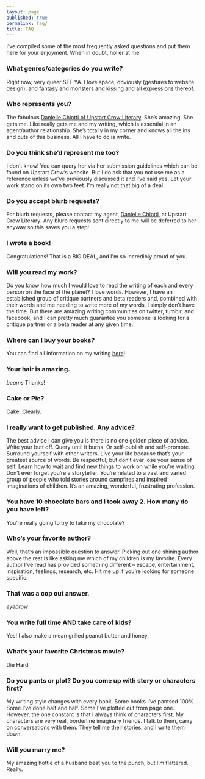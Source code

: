 ```yaml
---
layout: page
published: true
permalink: faq/
title: FAQ
---
```







I’ve compiled some of the most frequently asked questions and put them here for your enjoyment. When in doubt, holler at me.



### What genres/categories do you write?

Right now, very queer SFF YA. I love space, obviously (gestures to website design), and fantasy and monsters and kissing and all expressions thereof.



### Who represents you?

The fabulous [Danielle Chiotti of Upstart Crow Literary](http://www.upstartcrowliterary.com/agent/danielle-chiotti/). She’s amazing. She gets me. Like really gets me and my writing, which is essential in an agent/author relationship. She’s totally in my corner and knows all the ins and outs of this business. All I have to do is write.



### Do you think she’d represent me too?

I don’t know! You can query her via her submission guidelines which can be found on Upstart Crow’s website. But I do ask that you not use me as a reference unless we’ve previously discussed it and I’ve said yes. Let your work stand on its own two feet. I’m really not that big of a deal.



### Do you accept blurb requests?

For blurb requests, please contact my agent, [Danielle Chiotti](mailto:danielle@upstartcrowliterary.com), at Upstart Crow Literary. Any blurb requests sent directly to me will be deferred to her anyway so this saves you a step!


### I wrote a book!

Congratulations! That is a BIG DEAL, and I'm so incredibly proud of you. 



### Will you read my work?

Do you know how much I would love to read the writing of each and every person on the face of the planet? I love words. However, I have an established group of critique partners and beta readers and, combined with their words and me needing to write more of my words, I simply don’t have the time. But there are amazing writing communities on twitter, tumblr, and facebook, and I can pretty much guarantee you someone is looking for a critique partner or a beta reader at any given time.



### Where can I buy your books?

You can find all information on my writing [here](/words/)!



### Your hair is amazing.

*beams* Thanks!



### Cake or Pie?

Cake. Clearly.



### I really want to get published. Any advice?

The best advice I can give you is there is no one golden piece of advice. Write your butt off. Query until it burns. Or self-publish and self-promote. Surround yourself with other writers. Live your life because that’s your greatest source of words. Be respectful, but don’t ever lose your sense of self. Learn how to wait and find new things to work on while you're waiting. Don’t ever forget you’re a storyteller. You’re related to a vast and varied group of people who told stories around campfires and inspired imaginations of children. It’s an amazing, wonderful, frustrating profession.



### You have 10 chocolate bars and I took away 2. How many do you have left?

You’re really going to try to take my chocolate?



### Who’s your favorite author?

Well, that’s an impossible question to answer. Picking out one shining author above the rest is like asking me which of my children is my favorite. Every author I’ve read has provided something different – escape, entertainment, inspiration, feelings, research, etc. Hit me up if you’re looking for someone specific.



### That was a cop out answer.

*eyebrow*



### You write full time AND take care of kids?

Yes! I also make a mean grilled peanut butter and honey.



### What’s your favorite Christmas movie?

Die Hard



### Do you pants or plot? Do you come up with story or characters first?

My writing style changes with every book. Some books I’ve pantsed 100%. Some I’ve done half and half. Some I’ve plotted out from page one. However, the one constant is that I always think of characters first. My characters are very real, borderline imaginary friends. I talk to them, carry on conversations with them. They tell me their stories, and I write them down.



### Will you marry me?

My amazing hottie of a husband beat you to the punch, but I’m flattered. Really.
